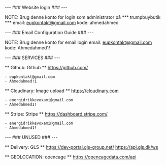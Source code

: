 --- ### Website login ### ---

NOTE: Brug denne konto for login som administrator på *** trumpbuybutik ***
    email: eupkontakt@gmail.com
    kode: ahmedahmed

--- ### Email Configuration Guide ### ---

NOTE: Brug denne konto for email login
    email: eupkontakt@gmail.com
    kode: Ahmedahmed1!

--- ### SERVICES ### ---

** Github: Github **
    https://github.com/

    - eupkontakt@gmail.com
    - Ahmedahmed!1

** Cloudinary: Image upload **
    https://cloudinary.com

    - energidrikkevoxami@gmail.com
    - Ahmedahmed1!

** Stripe: Stripe **
    https://dashboard.stripe.com/

    - energidrikkevoxami@gmail.com
    - Ahmedahmed1!

--- ### UNUSED ### ---

** Delivery: GLS **
    https://dev-portal.gls-group.net/
    https://api.gls.dk/ws

** GEOLOCATION: opencage **
    https://opencagedata.com/api



